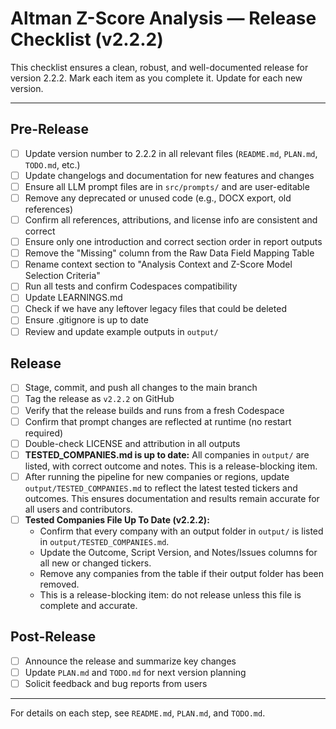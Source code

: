 # Altman Z-Score Analysis — Release Checklist (v2.2.2)

This checklist ensures a clean, robust, and well-documented release for version 2.2.2. Mark each item as you complete it. Update for each new version.

---

## Pre-Release
- [ ] Update version number to 2.2.2 in all relevant files (`README.md`, `PLAN.md`, `TODO.md`, etc.)
- [ ] Update changelogs and documentation for new features and changes
- [ ] Ensure all LLM prompt files are in `src/prompts/` and are user-editable
- [ ] Remove any deprecated or unused code (e.g., DOCX export, old references)
- [ ] Confirm all references, attributions, and license info are consistent and correct
- [ ] Ensure only one introduction and correct section order in report outputs
- [ ] Remove the "Missing" column from the Raw Data Field Mapping Table
- [ ] Rename context section to "Analysis Context and Z-Score Model Selection Criteria"
- [ ] Run all tests and confirm Codespaces compatibility
- [ ] Update LEARNINGS.md 
- [ ] Check if we have any leftover legacy files that could be deleted
- [ ] Ensure .gitignore is up to date
- [ ] Review and update example outputs in `output/`

## Release
- [ ] Stage, commit, and push all changes to the main branch
- [ ] Tag the release as `v2.2.2` on GitHub
- [ ] Verify that the release builds and runs from a fresh Codespace
- [ ] Confirm that prompt changes are reflected at runtime (no restart required)
- [ ] Double-check LICENSE and attribution in all outputs
- [ ] **TESTED_COMPANIES.md is up to date:** All companies in `output/` are listed, with correct outcome and notes. This is a release-blocking item.
- [ ] After running the pipeline for new companies or regions, update `output/TESTED_COMPANIES.md` to reflect the latest tested tickers and outcomes. This ensures documentation and results remain accurate for all users and contributors.
- [ ] **Tested Companies File Up To Date (v2.2.2):**
    - Confirm that every company with an output folder in `output/` is listed in `output/TESTED_COMPANIES.md`.
    - Update the Outcome, Script Version, and Notes/Issues columns for all new or changed tickers.
    - Remove any companies from the table if their output folder has been removed.
    - This is a release-blocking item: do not release unless this file is complete and accurate.

## Post-Release
- [ ] Announce the release and summarize key changes
- [ ] Update `PLAN.md` and `TODO.md` for next version planning
- [ ] Solicit feedback and bug reports from users

---

For details on each step, see `README.md`, `PLAN.md`, and `TODO.md`.
